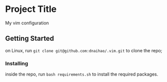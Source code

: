 # Project Title

My vim configuration

## Getting Started

on Linux, run ```git clone git@github.com:dnaihao/.vim.git``` to clone the repo; 

### Installing

inside the repo, run ```bash requirements.sh``` to install the required packages.

